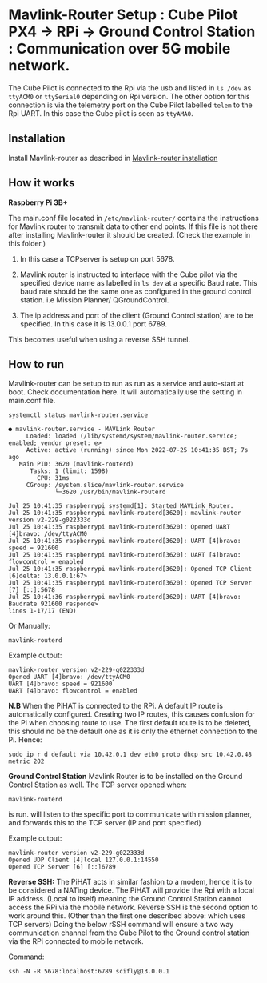 # Mavlink-Router Setup : Cube Pilot PX4 -> RPi -> Ground Control Station : Communication over 5G mobile network. 

The Cube Pilot is connected to the Rpi via the usb and listed in `ls /dev` as `ttyACM0` or `ttySerial0` depending on Rpi version.
The other option for this connection is via the telemetry port on the Cube Pilot labelled `telem` to the Rpi UART. In this case 
the Cube pilot is seen as `ttyAMA0`.

## Installation
Install Mavlink-router as described in [Mavlink-router installation](https://github.com/mavlink-router/mavlink-router)

## How it works
**Raspberry Pi 3B+**

The main.conf file located in `/etc/mavlink-router/` contains the instructions for Mavlink router to transmit data to other end points.
If this file is not there after installing Mavlink-router it should be created. (Check the example in this folder.)

1. In this case a TCPserver is setup on port 5678.



2. Mavlink router is instructed to interface with the Cube pilot via the specified device name as labelled in `ls dev` at a specific Baud rate. This baud rate should be the same one as configured in the ground control station. i.e Mission Planner/ QGroundControl. 

3. The ip address and port of the client (Ground Control station) are to be specified. In this case it is 13.0.0.1 port 6789. 

This becomes useful when using a reverse SSH tunnel.

## How to run

Mavlink-router can be setup to run as run as a service and auto-start at boot. Check documentation here. It will automatically use the setting in main.conf file.

```
systemctl status mavlink-router.service

● mavlink-router.service - MAVLink Router
     Loaded: loaded (/lib/systemd/system/mavlink-router.service; enabled; vendor preset: e>
     Active: active (running) since Mon 2022-07-25 10:41:35 BST; 7s ago
   Main PID: 3620 (mavlink-routerd)
      Tasks: 1 (limit: 1598)
        CPU: 31ms
     CGroup: /system.slice/mavlink-router.service
             └─3620 /usr/bin/mavlink-routerd

Jul 25 10:41:35 raspberrypi systemd[1]: Started MAVLink Router.
Jul 25 10:41:35 raspberrypi mavlink-routerd[3620]: mavlink-router version v2-229-g022333d
Jul 25 10:41:35 raspberrypi mavlink-routerd[3620]: Opened UART [4]bravo: /dev/ttyACM0
Jul 25 10:41:35 raspberrypi mavlink-routerd[3620]: UART [4]bravo: speed = 921600
Jul 25 10:41:35 raspberrypi mavlink-routerd[3620]: UART [4]bravo: flowcontrol = enabled
Jul 25 10:41:35 raspberrypi mavlink-routerd[3620]: Opened TCP Client [6]delta: 13.0.0.1:67>
Jul 25 10:41:35 raspberrypi mavlink-routerd[3620]: Opened TCP Server [7] [::]:5678
Jul 25 10:41:36 raspberrypi mavlink-routerd[3620]: UART [4]bravo: Baudrate 921600 responde>
lines 1-17/17 (END)
```

Or Manually:
```
mavlink-routerd
```


Example output:
```
mavlink-router version v2-229-g022333d
Opened UART [4]bravo: /dev/ttyACM0
UART [4]bravo: speed = 921600
UART [4]bravo: flowcontrol = enabled
```

**N.B** 
When the PiHAT is connected to the RPi. A default IP route is automatically configured. Creating two IP routes, this causes confusion for the Pi when choosing route to use. The first default route is to be deleted, this should no be the default one as it is only the ethernet connection to the Pi. Hence:
```
sudo ip r d default via 10.42.0.1 dev eth0 proto dhcp src 10.42.0.48 metric 202
```

**Ground Control Station**
Mavlink Router is to be installed on the Ground Control Station as well. The TCP server opened when: 
```
mavlink-routerd
```
is run. will listen to the specific port to communicate with mission planner, and forwards this to the TCP server (IP and port specified)

Example output:
```
mavlink-router version v2-229-g022333d
Opened UDP Client [4]local 127.0.0.1:14550
Opened TCP Server [6] [::]6789 
```

**Reverse SSH:**
The PiHAT acts in similar fashion to a modem, hence it is to be considered a NATing device. The PiHAT will provide the Rpi with a local IP address. (Local to itself) meaning the Ground Control Station cannot access the RPi via the mobile network. Reverse SSH is the second option to work around this. (Other than the first one described above: which uses TCP servers) Doing the below rSSH command will ensure a two way communication channel from the Cube Pilot to the Ground control station via the RPi connected to mobile network.

Command:
```
ssh -N -R 5678:localhost:6789 scifly@13.0.0.1
```











